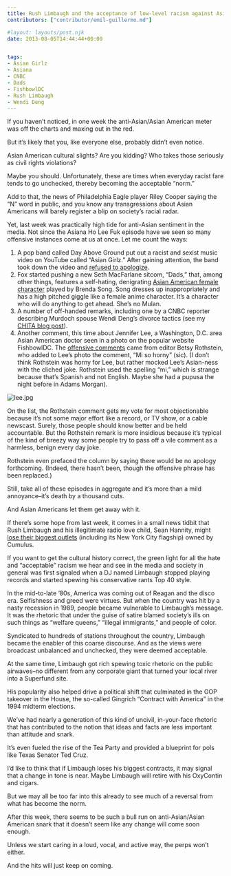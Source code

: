```yaml
---
title: Rush Limbaugh and the acceptance of low-level racism against Asian Americans
contributors: ["contributor/emil-guillermo.md"]

#layout: layouts/post.njk
date: 2013-08-05T14:44:44+00:00


tags:
- Asian Girlz
- Asiana
- CNBC
- Dads
- FishbowlDC
- Rush Limbaugh
- Wendi Deng
---
```


If you haven’t noticed, in one week the anti-Asian/Asian American meter was off
the charts and maxing out in the red.

But it’s likely that you, like everyone else, probably didn’t even notice.

Asian American cultural slights? Are you kidding? Who takes those seriously as
civil rights violations?

Maybe you should. Unfortunately, these are times when everyday racist fare tends
to go unchecked, thereby becoming the acceptable “norm.”

Add to that, the news of Philadelphia Eagle player Riley Cooper saying the “N”
word in public, and you know any transgressions about Asian Americans will
barely register a blip on society’s racial radar.

Yet, last week was practically high tide for anti-Asian sentiment in the media.
Not since the Asiana Ho Lee Fuk episode have we seen so many offensive instances
come at us at once. Let me count the ways:

1.  A pop band called Day Above Ground put out a racist and sexist music video on YouTube called “Asian Girlz.”  After gaining attention, the band took down the video and [refused to apologize](https://www.asamnews.com/2013/08/05/tmz-day-above-ground-refusing-to-apologize-for-asian-girlz-removes-video-yet-defends-it/).
2.  Fox started pushing a new Seth MacFarlane sitcom, “Dads,” that, among other things, features a self-hating, denigrating [Asian American female character](https://lat.ms/1ckWdF7) played by Brenda Song. Song dresses up inappropriately and has a high pitched giggle like a female anime character. It’s a character who will do anything to get ahead. She’s no Mulan.
3. A number of off-handed remarks, including one by a CNBC reporter describing Murdoch spouse Wendi Deng’s divorce tactics (see my [CHITA blog post](/blog/race-conversation-after-asiana-gaffe-new-asian-american-slur-at-cnbc/)).
4. Another comment, this time about Jennifer Lee, a Washington, D.C. area Asian American doctor seen in a photo on the popular website FishbowlDC. The [offensive comments](https://www.mediaite.com/columnists/fishbowldc-on-asian-american-veterans-affairs-official-jennifer-lee-mi-so-horny/) came from editor Betsy Rothstein, who added to Lee’s photo the comment, “Mi so horny” (sic). (I don’t think Rothstein was horny for Lee, but rather mocked Lee’s Asian-ness with the cliched joke. Rothstein used the spelling “mi,” which is strange because that’s Spanish and not English. Maybe she had a pupusa the night before in Adams Morgan).

![lee.jpg](/uploads/lee.jpg)

On the list, the Rothstein comment gets my vote for most objectionable because
it’s not some major effort like a record, or TV show, or a cable newscast.
Surely, those people should know better and be held accountable. But the
Rothstein remark is more insidious because it’s typical of the kind of breezy
way some people try to pass off a vile comment as a harmless, benign every day
joke.

Rothstein even prefaced the column by saying there would be no apology
forthcoming. (Indeed, there hasn’t been, though the offensive phrase has been
replaced.)

Still, take all of these episodes in aggregate and it’s more than a mild
annoyance–it’s death by a thousand cuts.

And Asian Americans let them get away with it.

If there’s some hope from last week, it comes in a small news tidbit that Rush
Limbaugh and his illegitimate radio love child, Sean Hannity, might [lose their
biggest
outlets](https://www.politico.com/blogs/media/2013/05/cumulus-ceo-hints-at-limbaugh-while-reporting-m-revenue-163415.html)
(including its New York City flagship) owned by Cumulus.

If you want to get the cultural history correct, the green light for all the
hate and “acceptable” racism we hear and see in the media and society in general
was first signaled when a DJ named Limbaugh stopped playing records and started
spewing his conservative rants Top 40 style.

In the mid-to-late ’80s, America was coming out of Reagan and the disco era.
Selfishness and greed were virtues. But when the country was hit by a nasty
recession in 1989, people became vulnerable to Limbaugh’s message. It was the
rhetoric that under the guise of satire blamed society’s ills on such things as
“welfare queens,” “illegal immigrants,” and people of color.

Syndicated to hundreds of stations throughout the country, Limbaugh became the
enabler of this coarse discourse. And as the views were broadcast unbalanced and
unchecked, they were deemed acceptable.

At the same time, Limbaugh got rich spewing toxic rhetoric on the public
airwaves–no different from any corporate giant that turned your local river into
a Superfund site.

His popularity also helped drive a political shift that culminated in the GOP
takeover in the House, the so-called Gingrich “Contract with America” in the
1994 midterm elections.

We’ve had nearly a generation of this kind of uncivil, in-your-face rhetoric
that has contributed to the notion that ideas and facts are less important than
attitude and snark.

It’s even fueled the rise of the Tea Party and provided a blueprint for pols
like Texas Senator Ted Cruz.

I’d like to think that if Limbaugh loses his biggest contracts, it may signal
that a change in tone is near. Maybe Limbaugh will retire with his OxyContin and
cigars.

But we may all be too far into this already to see much of a reversal from what
has become the norm.

After this week, there seems to be such a bull run on anti-Asian/Asian American
snark that it doesn’t seem like any change will come soon enough.

Unless we start caring in a loud, vocal, and active way, the perps won’t either.

And the hits will just keep on coming.
